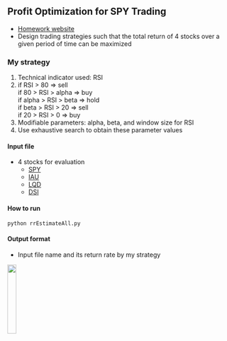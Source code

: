 ## Profit Optimization for SPY Trading
- [Homework website](http://mirlab.org/jang/courses/fintech/homework/2019/profitOptimize/?count=2&dueDate=20191020%2023:59:59)
- Design trading strategies such that the total return of 4 stocks over a given period of time can be maximized  

### My strategy
1. Technical indicator used: RSI  
2. if RSI > 80 => sell  
if 80 > RSI > alpha => buy  
if alpha > RSI > beta => hold  
if beta > RSI > 20 => sell  
if 20 > RSI > 0 => buy  
3. Modifiable parameters: alpha, beta, and window size for RSI  
4. Use exhaustive search to obtain these parameter values  

#### Input file
- 4 stocks for evaluation
    - [SPY](https://finance.yahoo.com/quote/SPY/history?period1=1104508800&period2=1569859200&interval=1d&filter=history&frequency=1d)
    - [IAU](https://finance.yahoo.com/quote/IAU/history?period1=1104508800&period2=1569859200&interval=1d&filter=history&frequency=1d)
    - [LQD](https://finance.yahoo.com/quote/LQD/history?period1=1104508800&period2=1569859200&interval=1d&filter=history&frequency=1d)
    - [DSI](https://finance.yahoo.com/quote/DSI/history?period1=1104508800&period2=1569859200&interval=1d&filter=history&frequency=1d)
#### How to run
``python rrEstimateAll.py``
#### Output format
- Input file name and its return rate by my strategy
<img src="https://i.imgur.com/NUHbOz6.jpg" width=20%>

